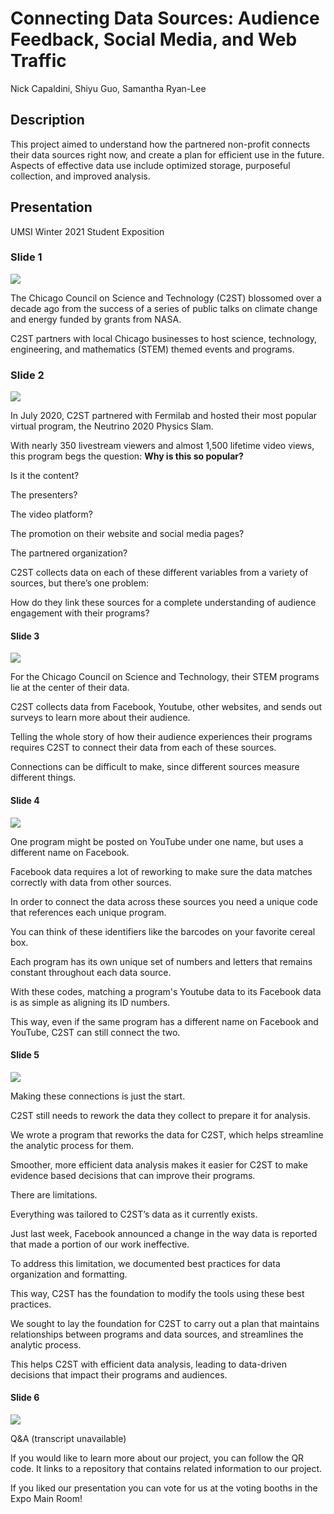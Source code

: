 # Connecting Data Sources: Audience Feedback, Social Media, and Web Traffic

Nick Capaldini, Shiyu Guo, Samantha Ryan-Lee

## Description

This project aimed to understand how the partnered non-profit connects their data sources right now, and create a plan for efficient use in the future. Aspects of effective data use include optimized storage, purposeful collection, and improved analysis.

## Presentation
UMSI Winter 2021 Student Exposition

### Slide 1
![](assets/presentation_slidedeck/umsiExpoW21_C2ST.png)

The Chicago Council on Science and Technology (C2ST) blossomed over a decade ago from the success of a series of public talks on climate change and energy funded by grants from NASA.

C2ST partners with local Chicago businesses to host science, technology, engineering, and mathematics (STEM) themed events and programs.

### Slide 2
![](assets/presentation_slidedeck/umsiExpoW21_C2ST(1).png)

In July 2020, C2ST partnered with Fermilab and hosted their most popular virtual program, the Neutrino 2020 Physics Slam.

With nearly 350 livestream viewers and almost 1,500 lifetime video views, this program begs the question: **Why is this so popular?** 

Is it the content? 

The presenters? 

The video platform? 

The promotion on their website and social media pages? 

The partnered organization?

C2ST collects data on each of these different variables from a variety of sources, but there’s one problem:

How do they link these sources for a complete understanding of audience engagement with their programs?

#### Slide 3
![](assets/presentation_slidedeck/umsiExpoW21_C2ST(2).png)

For the Chicago Council on Science and Technology, their STEM programs lie at the center of their data. 

C2ST collects data from Facebook, Youtube, other websites, and sends out surveys to learn more about their audience.

Telling the whole story of how their audience experiences their programs requires C2ST to connect their data from each of these sources.

Connections can be difficult to make, since different sources measure different things.

#### Slide 4
![](assets/presentation_slidedeck/umsiExpoW21_C2ST(3).png)

One program might be posted on YouTube under one name, but uses a different name on Facebook.

Facebook data requires a lot of reworking to make sure the data matches correctly with data from other sources.

In order to connect the data across these sources you need a unique code that references each unique program. 

You can think of these identifiers like the barcodes on your favorite cereal box.

Each program has its own unique set of numbers and letters that remains constant throughout each data source.

With these codes, matching a program's Youtube data to its Facebook data is as simple as aligning its ID numbers.

This way, even if the same program has a different name on Facebook and YouTube, C2ST can still connect the two.

#### Slide 5
![](assets/presentation_slidedeck/umsiExpoW21_C2ST(4).png)

Making these connections is just the start.

C2ST still needs to rework the data they collect to prepare it for analysis.

We wrote a program that reworks the data for C2ST, which helps streamline the analytic process for them. 

Smoother, more efficient data analysis makes it easier for C2ST to make evidence based decisions that can improve their programs.

There are limitations.

Everything was tailored to C2ST’s data as it currently exists.

Just last week, Facebook announced a change in the way data is reported that made a portion of our work ineffective.

To address this limitation, we documented best practices for data organization and formatting.

This way, C2ST has the foundation to modify the tools using these best practices.

We sought to lay the foundation for C2ST to carry out a plan that maintains relationships between programs and data sources, and streamlines the analytic process.

This helps C2ST with efficient data analysis, leading to data-driven decisions that impact their programs and audiences. 


#### Slide 6
![](assets/presentation_slidedeck/umsiExpoW21_C2ST(end).png)

Q&A (transcript unavailable)

If you would like to learn more about our project, you can follow the QR code. It links to a repository that contains related information to our project.

If you liked our presentation you can vote for us at the voting booths in the Expo Main Room!

